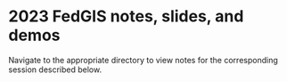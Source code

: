 # 2023 FedGIS notes, slides, and demos

Navigate to the appropriate directory to view notes for the corresponding session described below.
